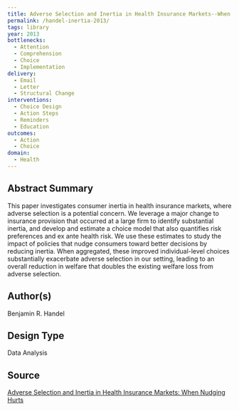```yaml
---
title: Adverse Selection and Inertia in Health Insurance Markets--When Nudging Hurts
permalink: /handel-inertia-2013/
tags: library 
year: 2013
bottlenecks: 
  - Attention 
  - Comprehension 
  - Choice 
  - Implementation
delivery: 
  - Email 
  - Letter  
  - Structural Change
interventions: 
  - Choice Design 
  - Action Steps 
  - Reminders  
  - Education 
outcomes: 
  - Action 
  - Choice 
domain: 
  - Health 
---
```

## Abstract Summary

This paper investigates consumer inertia in health insurance markets,
where adverse selection is a potential concern. We leverage a major
change to insurance provision that occurred at a large firm to
identify substantial inertia, and develop and estimate a choice model
that also quantifies risk preferences and ex ante health risk. We use
these estimates to study the impact of policies that nudge consumers
toward better decisions by reducing inertia. When aggregated,
these improved individual-level choices substantially exacerbate
adverse selection in our setting, leading to an overall reduction in
welfare that doubles the existing welfare loss from adverse selection.

## Author(s)

Benjamin R. Handel

## Design Type

Data Analysis

## Source

<a href="https://eml.berkeley.edu/~bhandel/wp/Handel_ASIN_2013.pdf">Adverse Selection and Inertia in Health Insurance Markets: When Nudging Hurts</a>
